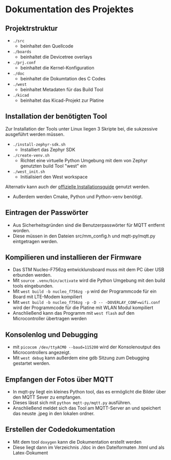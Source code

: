 # Dokumentation des Projektes

## Projektrstruktur

- `./src`
  - beinhaltet den Quellcode
- `./boards`
  - beinhaltet die Devicetree overlays
- `./prj.conf`
  - beinhaltet die Kernel-Konfiguration
- `./doc`
  - beinhaltet die Dokumtation des C Codes
- `./west`
  - beinhaltet Metadaten für das Build Tool
- `./kicad`
  - beinhaltet das Kicad-Projekt zur Platine

## Installation der benötigten Tool

Zur Installation der Tools unter Linux liegen 3 Skripte bei,
die sukzessive ausgeführt werden müssen.

- `./install-zephyr-sdk.sh`
  - Installiert das Zephyr SDK
- `./create-venv.sh`
  - Richtet eine virtuelle Python Umgebung mit dem von Zephyr
  genutzten build Tool "west" ein
- `./west_init.sh`
  - Initialisiert den West workspace

Alternativ kann auch der
  [offizielle Installationsguide](https://docs.zephyrproject.org/latest/develop/getting_started/index.html)
  genutzt werden.

- Außerdem werden Cmake, Python und Python-venv benötigt.

## Eintragen der Passwörter

- Aus Sicherheitsgründen sind die Benutzerpasswörter für MQTT entfernt worden.
- Diese müssen in den Dateien src/mm_config.h und mqtt-py/mqtt.py eintgetragen werden.

## Kompilieren und installieren der Firmware

- Das STM Nucleo-F756zg entwicklunsboard muss mit dem PC über USB erbunden werden.
- Mit `source .venv/bin/activate` wird die Python Umgebung mit den build tools eingebunden.
- Mit `west build -b nucleo_f756zg -p` wird der Programmcode für ein Board mit LTE-Modem kompiliert
- Mit `west build -b nucleo_f756zg -p -D -- -DOVERLAY_CONF=wifi.conf` wird der Programmcode für die Platine mit WLAN Modul kompiliert
- Anschließend kann das Programm mit `west flash` auf den
  Microcontroller übertragen werden

## Konsolenlog und Debugging

- mit `picocom /dev/ttyACM0 --baud=115200` wird der Konsolenoutput des
  Microcontrollers angezeigt.
- Mit `west debug` kann außerdem eine gdb Sitzung zum Debugging gestartet werden.

## Empfangen der Fotos über MQTT

- In mqtt-py liegt ein kleines Python tool, das es ermöglicht die Bilder
  über den MQTT Sever zu empfangen.
- Dieses lässt sich mit `python mqtt-py/mqtt.py` ausführen.
- Anschließend meldet sich das Tool am MQTT-Server an und speichert das
  neuste .jpeg in den lokalen ordner.

## Erstellen der Codedokumentation

- Mit dem tool `doxygen` kann die Dokumentation erstellt werden
- Diese liegt dann im Verzeichnis ./doc in den Dateiformaten .html und als Latex-Dokument
